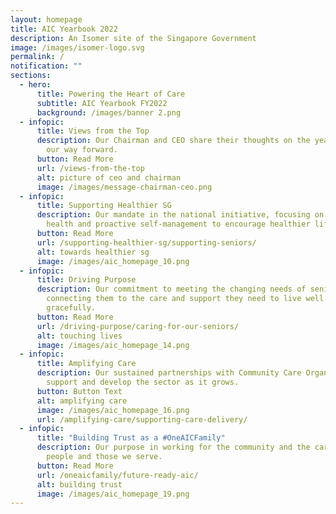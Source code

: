 ```yaml
---
layout: homepage
title: AIC Yearbook 2022
description: An Isomer site of the Singapore Government
image: /images/isomer-logo.svg
permalink: /
notification: ""
sections:
  - hero:
      title: Powering the Heart of Care
      subtitle: AIC Yearbook FY2022
      background: /images/banner 2.png
  - infopic:
      title: Views from the Top
      description: Our Chairman and CEO share their thoughts on the year passed and
        our way forward.
      button: Read More
      url: /views-from-the-top
      alt: picture of ceo and chairman
      image: /images/message-chairman-ceo.png
  - infopic:
      title: Supporting Healthier SG
      description: Our mandate in the national initiative, focusing on preventive
        health and proactive self-management to encourage healthier lifestyles.
      button: Read More
      url: /supporting-healthier-sg/supporting-seniors/
      alt: towards healthier sg
      image: /images/aic_homepage_10.png
  - infopic:
      title: Driving Purpose
      description: Our commitment to meeting the changing needs of seniors and
        connecting them to the care and support they need to live well and age
        gracefully.
      button: Read More
      url: /driving-purpose/caring-for-our-seniors/
      alt: touching lives
      image: /images/aic_homepage_14.png
  - infopic:
      title: Amplifying Care
      description: Our sustained partnerships with Community Care Organisations to
        support and develop the sector as it grows.
      button: Button Text
      alt: amplifying care
      image: /images/aic_homepage_16.png
      url: /amplifying-care/supporting-care-delivery/
  - infopic:
      title: "Building Trust as a #OneAICFamily"
      description: Our purpose in working for the community and the care for our
        people and those we serve.
      button: Read More
      url: /oneaicfamily/future-ready-aic/
      alt: building trust
      image: /images/aic_homepage_19.png
---
```

